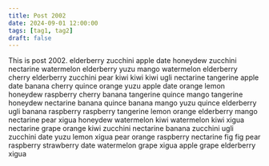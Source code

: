 ```yaml
---
title: Post 2002
date: 2024-09-01 12:00:00
tags: [tag1, tag2]
draft: false
---
```

This is post 2002.
elderberry
zucchini
apple
date
honeydew
zucchini
nectarine
watermelon
elderberry
yuzu
mango
watermelon
elderberry
cherry
elderberry
zucchini
pear
kiwi
kiwi
kiwi
ugli
nectarine
tangerine
apple
date
banana
cherry
quince
orange
yuzu
apple
date
orange
lemon
honeydew
raspberry
cherry
banana
tangerine
quince
mango
tangerine
honeydew
nectarine
banana
quince
banana
mango
yuzu
quince
elderberry
ugli
banana
raspberry
raspberry
tangerine
lemon
orange
elderberry
mango
nectarine
pear
xigua
honeydew
watermelon
kiwi
watermelon
kiwi
xigua
nectarine
grape
orange
kiwi
zucchini
nectarine
banana
zucchini
ugli
zucchini
date
yuzu
lemon
xigua
pear
orange
raspberry
nectarine
fig
fig
pear
raspberry
strawberry
date
watermelon
grape
xigua
apple
grape
elderberry
xigua
